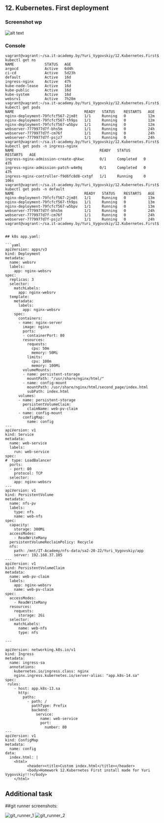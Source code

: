 ## 12. Kubernetes. First deployment

### Screenshot wp
![alt text](screenshot1.png)

### Console
```log
vagrant@vagrant:~/sa.it-academy.by/Yuri_Vygovskiy/12.Kubernetes.First$ kubectl get ns
NAME              STATUS   AGE
argocd            Active   6d4h
ci-cd             Active   5d23h
default           Active   16d
ingress-nginx     Active   47h
kube-node-lease   Active   16d
kube-public       Active   16d
kube-system       Active   16d
websrv1           Active   7h28m
vagrant@vagrant:~/sa.it-academy.by/Yuri_Vygovskiy/12.Kubernetes.First$ kubectl get pods
NAME                                READY   STATUS    RESTARTS   AGE
nginx-deployment-79fcfcf567-2jm8t   1/1     Running   0          12m
nginx-deployment-79fcfcf567-th9ps   1/1     Running   0          12m
nginx-deployment-79fcfcf567-w5bpv   1/1     Running   0          12m
webserver-7779977d7f-bhs5m          1/1     Running   0          24h
webserver-7779977d7f-cm76f          1/1     Running   0          24h
webserver-7779977d7f-psjz7          1/1     Running   0          24h
vagrant@vagrant:~/sa.it-academy.by/Yuri_Vygovskiy/12.Kubernetes.First$ kubectl get pods -n ingress-nginx
NAME                                       READY   STATUS      RESTARTS   AGE
ingress-nginx-admission-create-qhkwc       0/1     Completed   0          47h
ingress-nginx-admission-patch-w4m9q        0/1     Completed   0          47h
ingress-nginx-controller-f9d6fc8d8-cxtgf   1/1     Running     0          106s
vagrant@vagrant:~/sa.it-academy.by/Yuri_Vygovskiy/12.Kubernetes.First$ kubectl get pods -n default
NAME                                READY   STATUS    RESTARTS   AGE
nginx-deployment-79fcfcf567-2jm8t   1/1     Running   0          13m
nginx-deployment-79fcfcf567-th9ps   1/1     Running   0          13m
nginx-deployment-79fcfcf567-w5bpv   1/1     Running   0          13m
webserver-7779977d7f-bhs5m          1/1     Running   0          24h
webserver-7779977d7f-cm76f          1/1     Running   0          24h
webserver-7779977d7f-psjz7          1/1     Running   0          24h
vagrant@vagrant:~/sa.it-academy.by/Yuri_Vygovskiy/12.Kubernetes.First$
```
```

## k8s app.yaml:

```yaml
apiVersion: apps/v3
kind: Deployment
metadata:
  name: websrv
  labels:
    app: nginx-websrv
spec:
  replicas: 3
  selector:
    matchLabels:
      app: nginx-websrv
  template:
    metadata:
      labels:
        app: nginx-websrv
    spec:
      containers:
      - name: nginx-server
        image: nginx
        ports:
        - containerPort: 80
        resources:
          requests:
            cpu: 50m
            memory: 50Mi
          limits:
            cpu: 100m
            memory: 100Mi
        volumeMounts:
        - name: persistent-storage
          mountPath: "/usr/share/nginx/html/"
        - name: config-mount
          mountPath: /usr/share/nginx/html/second_page/index.html
          subPath: index.html
      volumes:
      - name: persistent-storage
        persistentVolumeClaim:
          claimName: web-pv-claim
      - name: config-mount
        configMap:
          name: config
---
apiVersion: v1
kind: Service
metadata:
  name: web-service
  labels:
    run: web-service
spec:
#  type: LoadBalancer
  ports:
  - port: 80
    protocol: TCP
  selector:
    app: nginx-websrv
---
apiVersion: v1
kind: PersistentVolume
metadata:
  name: nfs-pv
  labels:
    type: nfs
    name: web-nfs
spec:
  capacity:
    storage: 300Mi
  accessModes:
    - ReadWriteMany
  persistentVolumeReclaimPolicy: Recycle
  nfs:
    path: /mnt/IT-Academy/nfs-data/sa2-20-22/Yuri_Vygovskiy/app
    server: 192.168.37.105
---
apiVersion: v1
kind: PersistentVolumeClaim
metadata:
  name: web-pv-claim
  labels:
    app: nginx-websrv
    name: web-pv-claim
spec:
  accessModes:
    - ReadWriteMany
  resources:
    requests:
      storage: 2Gi
  selector:
    matchLabels:
      name: web-nfs
      type: nfs

---

apiVersion: networking.k8s.io/v1
kind: Ingress
metadata:
  name: ingress-sa
  annotations:
    kubernetes.io/ingress.class: nginx
    nginx.ingress.kubernetes.io/server-alias: "app.k8s-14.sa"
spec:
 rules:
    - host: app.k8s-13.sa
      http:
        paths:
          - path: /
            pathType: Prefix
            backend:
              service:
                name: web-service
                port:
                  number: 80
---
apiVersion: v1
kind: ConfigMap
metadata:
  name: config
data:
  index.html: |
    <html>
          <header><title>Custom index.html</title></header>
          <body>Homework 12.Kubernetes First install made for Yuri Vygovskiy!!!</body>
    </html>
```
## Additional task 
##git runner screenshots:

![git_runner_1](runner.jpg)
![git_runner_2](runner1.jpg)
